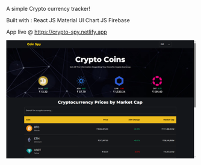 A simple Crypto currency tracker!

Built with :
    React JS
    Material UI
    Chart JS
    Firebase

App live @ https://crypto-spy.netlify.app

![Home page](image.png)